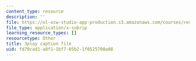 ```yaml
---
content_type: resource
description: ''
file: https://ol-ocw-studio-app-production.s3.amazonaws.com/courses/res-3-002-collaborative-design-and-creative-expression-with-arduino-microcontrollers-january-iap-2017/fd70cad1a8f11bf705b21f0525708a08_kk55qwgSXcA.srt
file_type: application/x-subrip
learning_resource_types: []
resourcetype: Other
title: 3play caption file
uid: fd70cad1-a8f1-1bf7-05b2-1f0525708a08
---
```

